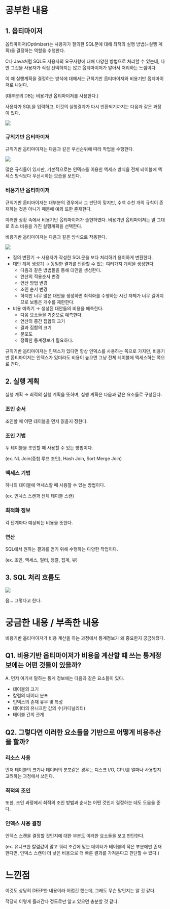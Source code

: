 # 공부한 내용

## 1. 옵티마이저

옵티마이저(Optimizer)는 사용자가 질의한 SQL문에 대해 최적의 실행 방법(=실행 계획)을 결정하는 역할을 수행한다.

C나 Java처럼 SQL도 사용자의 요구사항에 대해 다양한 방법으로 처리할 수 있는데, 다만 그것을 사용자가 직접 선택하지는 않고 옵티마이저가 알아서 처리하는 느낌이다.

이 때 실행계획을 결정하는 방식에 대해서는 규칙기반 옵티마이저와 비용기반 옵티마이저로 나뉜다.

(대부분의 DB는 비용기반 옵티마이저롤 사용한다.)

사용자가 SQL을 입력하고, 이것의 실행결과가 다시 반환되기까지는 다음과 같은 과정이 있다.

![](https://dataonair.or.kr/publishing/img/knowledge/SQL_239.jpg)

### 규칙기반 옵티마이저

규칙기반 옵티마이저는 다음과 같은 우선순위에 따라 작업을 수행한다.

![](https://dataonair.or.kr/publishing/img/knowledge/SQL_240.jpg)

많은 규칙들이 있지만, 기본적으로는 인덱스를 이용한 엑세스 방식을 전체 테이블에 엑세스 방식보다 우선시하는 모습을 보인다.

### 비용기반 옵티마이저

규칙기반 옵티마이저는 대부분의 경우에서 그 판단이 맞지만, 수백 수천 개의 규칙이 존재하는 것은 아니기 때문에 예외 또한 존재한다.

이러한 상황 속에서 비용기반 옵티마이저가 출현하였다. 비용기반 옵티마이저는 말 그대로 최소 비용을 가진 실행계획을 선택한다.

비용기반 옵티마이저는 다음과 같은 방식으로 작동한다.

![](https://dataonair.or.kr/publishing/img/knowledge/SQL_241.jpg)

- 질의 변환기 → 사용자가 작성한 SQL문을 보다 처리하기 용이하게 변환한다.
- 대안 계획 생성기 → 동일한 결과를 반환할 수 있는 여러가지 계획을 생성한다.
    - 다음과 같은 방법들을 통해 대안을 생성한다.
    - 연산의 적용순서 변경
    - 연산 방법 변경
    - 조인 순서 변경
    - 하지만 너무 많은 대안을 생성하면 최적화를 수행하는 시간 자체가 너무 길어지므로 보통은 개수를 제한한다.
- 비용 예측기 → 생성된 대안들의 비용을 에측한다.
    - 다음 요소들을 기준으로 예측한다.
    - 연산의 중간 집합의 크기
    - 결과 집합의 크기
    - 분포도
    - 정확한 통계정보가 필요하다.

규칙기반 옵티마이저는 인덱스가 있다면 항상 인덱스를 사용하는 쪽으로 가지만, 비용기반 옵티마이저는 인덱스가 있더라도 비용이 높으면 그냥 전체 테이블에 엑세스하는 쪽으로 간다.

## 2. 실행 계획

실행 계획 → 최적의 실행 계획을 뜻하며, 실행 계획은 다음과 같은 요소들로 구성된다.

### 조인 순서

조인할 때 어떤 테이블을 먼저 읽을지 정한다.

### 조인 기법

두 테이블을 조인할 때 사용할 수 있는 방법이다.

(ex. NL Join(중첩 루프 조인), Hash Join, Sort Merge Join)

### 엑세스 기법

하나의 테이블에 액세스할 때 사용할 수 있는 방법이다.

(ex. 인덱스 스캔과 전체 테이블 스캔)

### 최적화 정보

각 단계마다 예상되는 비용을 뜻한다.

### 연산

SQL에서 원하는 결과를 얻기 위해 수행하는 다양한 작업이다.

(ex. 조인, 액세스, 필터, 정렬, 집계, 뷰)

## 3. **SQL 처리 흐름도**

![](https://dataonair.or.kr/publishing/img/knowledge/SQL_243.jpg)

음… 그렇다고 한다.

# 궁금한 내용 / 부족한 내용

비용기반 옵티마이저가 비용 계산을 하는 과정에서 통계정보가 왜 중요한지 궁금해졌다.

## Q1. 비용기반 옵티마이저가 비용을 계산할 때 쓰는 통계정보에는 어떤 것들이 있을까?

A. 먼저 여기서 말하는 통계 정보에는 다음과 같은 요소들이 있다.

- 테이블의 크기
- 칼럼의 데이터 분포
- 인덱스의 존재 유무 및 특성
- 데이터의 유니크한 값의 수(카디널리티)
- 테이블 간의 관계

## Q2. 그렇다면 이러한 요소들을 기반으로 어떻게 비용추산을 할까?

### 리소스 사용

먼저 테이블의 크기나 데이터의 분포같은 경우는 디스크 I/O, CPU를 얼마나 사용할지 고려하는 과정에서 쓰인다.

### 최적의 조인

또한, 조인 과정에서 최적의 조인 방법과 순서는 어떤 것인지 결정하는 데도 도움을 준다.

### 인덱스 사용 결정

인덱스 스캔을 결정할 것인지에 대한 부분도 이러한 요소들을 보고 판단한다.

(ex. 유니크한 칼럼값이 많고 쿼리 조건에 맞는 데이터가 테이블의 작은 부분에만 존재한다면, 인덱스 스캔이 더 낮은 비용으로 더 빠른 결과를 가져온다고 판단할 수 있다.)

# 느낀점

이것도 상당히 DEEP한 내용이라 어렵긴 했는데, 그래도 무슨 말인지는 알 것 같다.

적당히 이렇게 흘러간다 정도로만 알고 있으면 충분할 것 같다.